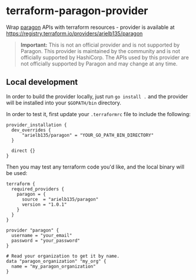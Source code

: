 # terraform-paragon-provider
Wrap [paragon](https://useparagon.com) APIs with terraform resources - provider is available at https://registry.terraform.io/providers/arielb135/paragon

> **Important:** This is not an official provider and is not supported by Paragon. This provider is maintained by the community and is not officially supported by HashiCorp. The APIs used by this provider are not officially supported by Paragon and may change at any time.

## Local development

In order to build the provider locally, just run `go install .` and the provider will be installed into your `$GOPATH/bin` directory.

In order to test it, first update your `.terraformrc` file to include the following:

```hcl
provider_installation {
  dev_overrides {
      "arielb135/paragon" = "YOUR_GO_PATH_BIN_DIRECTORY"
  }

  direct {}
}
```

Then you may test any terraform code you'd like, and the local binary will be used:

```hcl
terraform {
  required_providers {
    paragon = {
      source  = "arielb135/paragon"
      version = "1.0.1"
    }
  }
}

provider "paragon" {
  username = "your_email"
  password = "your_password"
}

# Read your organization to get it by name.
data "paragon_organization" "my_org" {
  name = "my_paragon_organization"
}
```